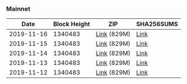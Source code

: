 ### Mainnet

|    Date    | Block Height | ZIP | SHA256SUMS |
| ---------- | ------------ | --- | ---------- |
| 2019-11-16 | 1340483 | [Link](https://s3-ap-southeast-2.amazonaws.com/ion-bootstrap/mainnet/2019-11-16/bootstrap.dat.zip) (829M) | [Link](https://s3-ap-southeast-2.amazonaws.com/ion-bootstrap/mainnet/2019-11-16/SHA256SUMS) |
| 2019-11-15 | 1340483 | [Link](https://s3-ap-southeast-2.amazonaws.com/ion-bootstrap/mainnet/2019-11-15/bootstrap.dat.zip) (829M) | [Link](https://s3-ap-southeast-2.amazonaws.com/ion-bootstrap/mainnet/2019-11-15/SHA256SUMS) |
| 2019-11-14 | 1340483 | [Link](https://s3-ap-southeast-2.amazonaws.com/ion-bootstrap/mainnet/2019-11-14/bootstrap.dat.zip) (829M) | [Link](https://s3-ap-southeast-2.amazonaws.com/ion-bootstrap/mainnet/2019-11-14/SHA256SUMS) |
| 2019-11-13 | 1340483 | [Link](https://s3-ap-southeast-2.amazonaws.com/ion-bootstrap/mainnet/2019-11-13/bootstrap.dat.zip) (829M) | [Link](https://s3-ap-southeast-2.amazonaws.com/ion-bootstrap/mainnet/2019-11-13/SHA256SUMS) |
| 2019-11-12 | 1340483 | [Link](https://s3-ap-southeast-2.amazonaws.com/ion-bootstrap/mainnet/2019-11-12/bootstrap.dat.zip) (829M) | [Link](https://s3-ap-southeast-2.amazonaws.com/ion-bootstrap/mainnet/2019-11-12/SHA256SUMS) |
